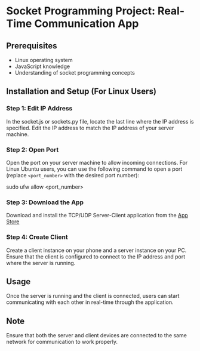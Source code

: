 # Socket Programming Project: Real-Time Communication App

## Prerequisites
- Linux operating system
- JavaScript knowledge
- Understanding of socket programming concepts

## Installation and Setup (For Linux Users)

### Step 1: Edit IP Address
In the socket.js or sockets.py file, locate the last line where the IP address is specified. Edit the IP address to match the IP address of your server machine.

### Step 2: Open Port
Open the port on your server machine to allow incoming connections. For Linux Ubuntu users, you can use the following command to open a port (replace `<port_number>` with the desired port number):

sudo ufw allow <port_number>

### Step 3: Download the App
Download and install the TCP/UDP Server-Client application from the [App Store](https://play.google.com/store/apps/details?id=tcpudpserverclient.steffenrvs.tcpudpserverclient)

### Step 4: Create Client
Create a client instance on your phone and a server instance on your PC. Ensure that the client is configured to connect to the IP address and port where the server is running.

## Usage
Once the server is running and the client is connected, users can start communicating with each other in real-time through the application.

## Note
Ensure that both the server and client devices are connected to the same network for communication to work properly.

